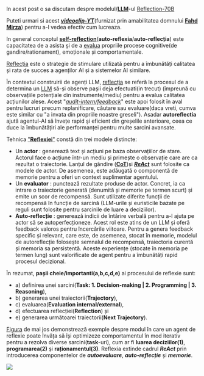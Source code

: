 In acest post o sa discutam despre modelul/[**LLM**](https://huggingface.co/mattshumer/Reflection-Llama-3.1-70B)-ul [Reflection-70B](https://www.unite.ai/ro/reflection-70b-llm-with-self-correcting-cognition-and-leading-performance/)

Puteti urmari si acest [***videoclip-YT***](https://www.youtube.com/watch?v=jZtR7SIEcZs)(furnizat prin amabilitatea domnului [**Fahd Mirza**](https://blog.langchain.dev/reflection-agents/)) pentru a-l vedea efectiv cum lucreaza.

In general conceptul [**self-reflection**](https://en.wikipedia.org/wiki/Self-reflection)(**auto-reflexia**/**auto-reflecția**) este capacitatea de a asista și de a [evalua](https://dev.to/lgrammel/tutorial-create-an-ai-agent-that-reads-wikipedia-for-you-31cm) propriile procese cognitive(de gandire/rationament), emoționale și comportamentale. 

[Reflecția](https://langchain-ai.github.io/langgraphjs/tutorials/reflection/reflection/) este o strategie de stimulare utilizată pentru a îmbunătăți calitatea și rata de succes a agenților AI și a sistemelor AI similare.

În contextul construirii de agenți LLM, [reflecția](https://promptengineering.org/reflexion-an-iterative-approach-to-llm-problem-solving/) se referă la procesul de a determina un [LLM](https://www.unite.ai/ro/overcoming-llm-hallucinations-using-retrieval-augmented-generation-rag/) să-și observe pașii deja efectuati(in trecut) (împreună cu observațiile potențiale din instrumente/mediu) pentru a evalua calitatea acțiunilor alese. Acest "[*audit-intern/feedback*](https://www.promptingguide.ai/techniques/reflexion)" este apoi folosit în aval pentru lucruri precum replanificare, căutare sau evaluare(daca vreti, cumva este similar cu "a invata din propriile noastre greseli"). Asadar **autoreflectia** ajută agentul-AI să învețe rapid și eficient din greșelile anterioare, ceea ce duce la îmbunătățiri ale performanței pentru multe sarcini avansate.

Tehnica ["**Reflexiei**"](https://www.promptingguide.ai/techniques/reflexion) constă din trei modele distincte:

 - Un **actor** : generează text și acțiuni pe baza observațiilor de stare.
                  Actorul face o acțiune într-un mediu și primește o observație care are ca rezultat o traiectorie.
                  Lanțul de gândire ([**CoT**](https://www.promptingguide.ai/techniques/cot))și [***ReAct***](https://www.promptingguide.ai/techniques/react) sunt folosite ca modele de actor.
                  De asemenea, este adăugată o componentă de memorie pentru a oferi un context suplimentar agentului.
 - Un **evaluator** : punctează rezultate produse de actor.
                      Concret, ia ca intrare o traiectorie generată (denumită și memorie pe termen scurt) și emite un scor de recompensă.
                      Sunt utilizate diferite funcții de recompensă în funcție de sarcină (LLM-urile și euristicile bazate pe reguli sunt folosite pentru sarcinile de luare a deciziilor).
 - **Auto-reflecție** : generează indicii de întărire verbală pentru a-l ajuta pe actor să se autoperfecționeze.
                        Acest rol este atins de un LLM și oferă feedback valoros pentru încercările viitoare.
                        Pentru a genera feedback specific și relevant, care este, de asemenea, stocat în memorie,
                        modelul de autoreflecție folosește semnalul de recompensă, traiectoria curentă și memoria sa persistentă.
                        Aceste experiențe (stocate în memoria pe termen lung) sunt valorificate de agent pentru a îmbunătăți rapid procesul decizional.

În rezumat, **pașii cheie/importanti(a,b,c,d,e)** ai procesului de reflexie sunt:

 - a) definirea unei sarcini(**Task: 1. Decision-making | 2. Programming | 3. Reasoning**),
 - b) generarea unei traiectorii(**Trajectory**),
 - c) evaluarea(**Evaluation internal/external**),
 - d) efectuarea reflecției(**Reflection**) și
 - e) generarea următoarei traiectorii(**Next Trajectory**).

[Figura](https://www.promptingguide.ai/_next/image?url=%2F_next%2Fstatic%2Fmedia%2Freflexion-examples.7558c279.png&w=1920&q=75) de mai jos demonstrează exemple despre modul în care un agent de reflexie poate învăța să își optimizeze comportamentul în mod iterativ pentru a rezolva diverse sarcini(**task**-uri), cum ar fi **luarea deciziilor(1)**, **programarea(2)** și **raționamentul(3)**. Reflexia extinde cadrul ***ReAct*** prin introducerea componentelor de ***autoevaluare***, ***auto-reflecție*** și ***memorie***.

[<img src="https://www.promptingguide.ai/_next/image?url=%2F_next%2Fstatic%2Fmedia%2Freflexion-examples.7558c279.png&w=1920&q=75">]([https://link-to-your-URL/](https://www.promptingguide.ai/techniques/reflexion))
